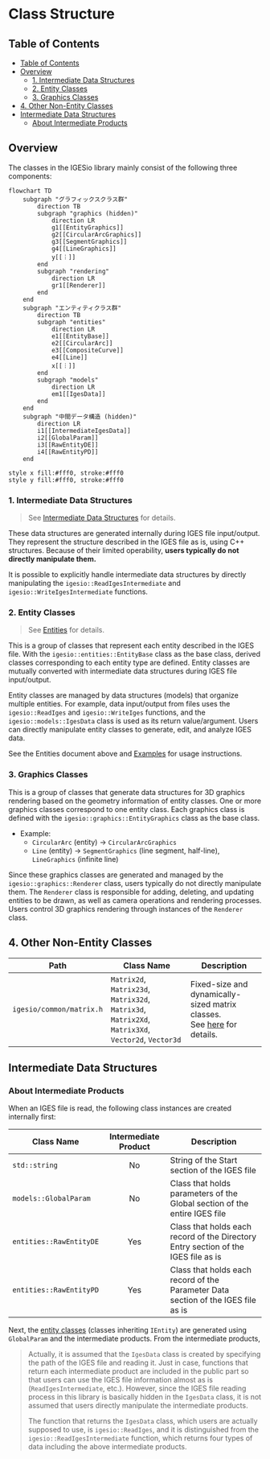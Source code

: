 # Class Structure

## Table of Contents

- [Table of Contents](#table-of-contents)
- [Overview](#overview)
  - [1. Intermediate Data Structures](#1-intermediate-data-structures)
  - [2. Entity Classes](#2-entity-classes)
  - [3. Graphics Classes](#3-graphics-classes)
- [4. Other Non-Entity Classes](#4-other-non-entity-classes)
- [Intermediate Data Structures](#intermediate-data-structures)
  - [About Intermediate Products](#about-intermediate-products)

## Overview

The classes in the IGESio library mainly consist of the following three components:

```mermaid
flowchart TD
    subgraph "グラフィックスクラス群"
        direction TB
        subgraph "graphics (hidden)"
            direction LR
            g1[[EntityGraphics]]
            g2[[CircularArcGraphics]]
            g3[[SegmentGraphics]]
            g4[[LineGraphics]]
            y[[︙]]
        end
        subgraph "rendering"
            direction LR
            gr1[[Renderer]]
        end
    end
    subgraph "エンティティクラス群"
        direction TB
        subgraph "entities"
            direction LR
            e1[[EntityBase]]
            e2[[CircularArc]]
            e3[[CompositeCurve]]
            e4[[Line]]
            x[[︙]]
        end
        subgraph "models"
            direction LR
            em1[[IgesData]]
        end
    end
    subgraph "中間データ構造 (hidden)"
        direction LR
        i1[[IntermediateIgesData]]
        i2[[GlobalParam]]
        i3[[RawEntityDE]]
        i4[[RawEntityPD]]
    end

style x fill:#fff0, stroke:#fff0
style y fill:#fff0, stroke:#fff0
```

### 1. Intermediate Data Structures

> See [Intermediate Data Structures](./intermediate_data_structure.md) for details.

These data structures are generated internally during IGES file input/output. They represent the structure described in the IGES file as is, using C++ structures. Because of their limited operability, **users typically do not directly manipulate them.**

It is possible to explicitly handle intermediate data structures by directly manipulating the `igesio::ReadIgesIntermediate` and `igesio::WriteIgesIntermediate` functions.

### 2. Entity Classes

> See [Entities](./entities/entities.md) for details.

This is a group of classes that represent each entity described in the IGES file. With the `igesio::entities::EntityBase` class as the base class, derived classes corresponding to each entity type are defined. Entity classes are mutually converted with intermediate data structures during IGES file input/output.

Entity classes are managed by data structures (models) that organize multiple entities. For example, data input/output from files uses the `igesio::ReadIges` and `igesio::WriteIges` functions, and the `igesio::models::IgesData` class is used as its return value/argument. Users can directly manipulate entity classes to generate, edit, and analyze IGES data.

See the Entities document above and [Examples](./examples.md) for usage instructions.

### 3. Graphics Classes

This is a group of classes that generate data structures for 3D graphics rendering based on the geometry information of entity classes. One or more graphics classes correspond to one entity class. Each graphics class is defined with the `igesio::graphics::EntityGraphics` class as the base class.

- Example:
    - `CircularArc` (entity) → `CircularArcGraphics`
    - `Line` (entity) → `SegmentGraphics` (line segment, half-line), `LineGraphics` (infinite line)

Since these graphics classes are generated and managed by the `igesio::graphics::Renderer` class, users typically do not directly manipulate them. The `Renderer` class is responsible for adding, deleting, and updating entities to be drawn, as well as camera operations and rendering processes. Users control 3D graphics rendering through instances of the `Renderer` class.

## 4. Other Non-Entity Classes

| Path | Class Name | Description |
| --- | --- | --- |
| `igesio/common/matrix.h` | `Matrix2d`, `Matrix23d`, `Matrix32d`, `Matrix3d`, `Matrix2Xd`, `Matrix3Xd`, `Vector2d`, `Vector3d` | Fixed-size and dynamically-sized matrix classes.<br>See [here](./common/matrix.md) for details. |

## Intermediate Data Structures

### About Intermediate Products

When an IGES file is read, the following class instances are created internally first:

| Class Name | Intermediate Product | Description |
| --- | :-: | --- |
| `std::string` | No | String of the Start section of the IGES file |
| `models::GlobalParam` | No | Class that holds parameters of the Global section of the entire IGES file |
| `entities::RawEntityDE` | Yes | Class that holds each record of the Directory Entry section of the IGES file as is |
| `entities::RawEntityPD` | Yes | Class that holds each record of the Parameter Data section of the IGES file as is |

Next, the [entity classes](#ientity-inherited-classes) (classes inheriting `IEntity`) are generated using `GlobalParam` and the intermediate products. From the intermediate products,

> Actually, it is assumed that the `IgesData` class is created by specifying the path of the IGES file and reading it. Just in case, functions that return each intermediate product are included in the public part so that users can use the IGES file information almost as is (`ReadIgesIntermediate`, etc.). However, since the IGES file reading process in this library is basically hidden in the `IgesData` class, it is not assumed that users directly manipulate the intermediate products.
>
> The function that returns the `IgesData` class, which users are actually supposed to use, is `igesio::ReadIges`, and it is distinguished from the `igesio::ReadIgesIntermediate` function, which returns four types of data including the above intermediate products.